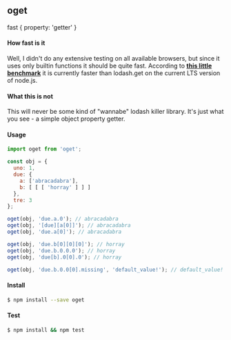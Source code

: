 ## oget

fast { property: 'getter' }

#### How fast is it
Well, I didn't do any extensive testing on all available browsers, but since it uses only builtin functions it should be quite fast. According to <strong>[this little benchmark](https://github.com/zewish/oget/tree/master/benchmark)</strong> it is currently faster than lodash.get on the current LTS version of node.js.

#### What this is not
This will never be some kind of "wannabe" lodash killer library. It's just what you see - a simple object property getter.

#### Usage
```javascript
import oget from 'oget';

const obj = {
  uno: 1,
  due: {
    a: ['abracadabra'],
    b: [ [ [ 'horray' ] ] ]
  },
  tre: 3
};

oget(obj, 'due.a.0'); // abracadabra
oget(obj, '[due][a[0]]'); // abracadabra
oget(obj, 'due.a[0]'); // abracadabra

oget(obj, 'due.b[0][0][0]'); // horray
oget(obj, 'due.b.0.0.0'); // horray
oget(obj, 'due[b].0[0].0'); // horray

oget(obj, 'due.b.0.0[0].missing', 'default_value!'); // default_value!
```

#### Install
```bash
$ npm install --save oget
```

#### Test
```bash
$ npm install && npm test
```
